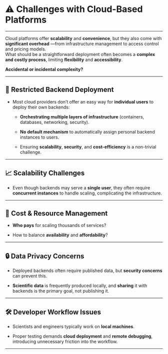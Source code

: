 # ⚠️ **Challenges with Cloud-Based Platforms**

---

<note level="hint" title="The Hidden Complexity of Cloud Platforms">  

Cloud platforms offer **scalability** and **convenience**, but they also come with **significant overhead**
—from infrastructure management to access control and pricing models.  
What should be a straightforward deployment often becomes a **complex and costly process**, limiting **flexibility** 
and **accessibility**.  

**Accidental or incidental complexity?**
</note>

---

## 🚫 **Restricted Backend Deployment**
  
* Most cloud providers don’t offer an easy way for **individual users** to deploy their own backends:
  
  * **Orchestrating multiple layers of infrastructure** (containers, databases, networking, security).
  
  * **No default mechanism** to automatically assign personal backend instances to users.
  
  * Ensuring **scalability**, **security**, and **cost-efficiency** is a non-trivial challenge.

---

## 📈 **Scalability Challenges**

* Even though backends may serve a **single user**, they often require **concurrent instances** to handle scaling, complicating the infrastructure.

---

## 💸 **Cost & Resource Management**

* **Who pays** for scaling thousands of services?

* How to balance **availability** and **affordability**?

---

## 🔒 **Data Privacy Concerns**

* Deployed backends often require published data, but **security concerns** can prevent this.

* **Scientific data** is frequently produced locally, and **sharing** it with backends is the primary goal, not publishing it.

---

## 🛠️ **Developer Workflow Issues**

* Scientists and engineers typically work on **local machines**.
  
* Proper testing demands **cloud deployment** and **remote debugging**, introducing unnecessary friction into the workflow.  

--- 

